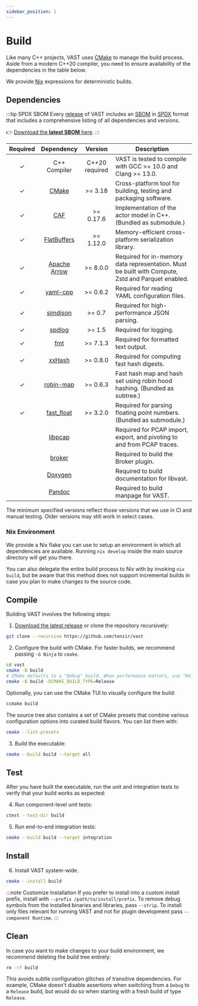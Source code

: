 ```yaml
---
sidebar_position: 1
---
```


# Build

Like many C++ projects, VAST uses [CMake](https://cmake.org) to manage the build
process. Aside from a modern C++20 compiler, you need to ensure availability of
the dependencies in the table below.

We provide [Nix](#nix) expressions for deterministic builds.

## Dependencies

:::tip SPDX SBOM
Every [release](https://github.com/tenzir/vast/releases) of VAST includes an
[SBOM](https://en.wikipedia.org/wiki/Software_bill_of_materials) in
[SPDX](https://spdx.dev) format that includes a comprehensive listing of all
dependencies and versions.

👉 [Download the **latest SBOM** here][latest-sbom].
:::

[latest-sbom]: https://github.com/tenzir/vast/releases/latest/download/VAST.spdx

|Required|Dependency|Version|Description|
|:-:|:-:|:-:|-|
|✓|C++ Compiler|C++20 required|VAST is tested to compile with GCC >= 10.0 and Clang >= 13.0.|
|✓|[CMake](https://cmake.org)|>= 3.18|Cross-platform tool for building, testing and packaging software.|
|✓|[CAF](https://github.com/actor-framework/actor-framework)|>= 0.17.6|Implementation of the actor model in C++. (Bundled as submodule.)|
|✓|[FlatBuffers](https://google.github.io/flatbuffers/)|>= 1.12.0|Memory-efficient cross-platform serialization library.|
|✓|[Apache Arrow](https://arrow.apache.org)|>= 8.0.0|Required for in-memory data representation. Must be built with Compute, Zstd and Parquet enabled.|
|✓|[yaml-cpp](https://github.com/jbeder/yaml-cpp)|>= 0.6.2|Required for reading YAML configuration files.|
|✓|[simdjson](https://github.com/simdjson/simdjson)|>= 0.7|Required for high-performance JSON parsing.|
|✓|[spdlog](https://github.com/gabime/spdlog)|>= 1.5|Required for logging.|
|✓|[fmt](https://fmt.dev)|>= 7.1.3|Required for formatted text output.|
|✓|[xxHash](https://github.com/Cyan4973/xxHash)|>= 0.8.0|Required for computing fast hash digests.|
|✓|[robin-map](https://github.com/Tessil/robin-map)|>= 0.6.3|Fast hash map and hash set using robin hood hashing. (Bundled as subtree.)|
|✓|[fast_float](https://github.com/FastFloat/fast_float)|>= 3.2.0|Required for parsing floating point numbers. (Bundled as submodule.)|
||[libpcap](https://www.tcpdump.org)||Required for PCAP import, export, and pivoting to and from PCAP traces.|
||[broker](https://github.com/zeek/broker)||Required to build the Broker plugin.|
||[Doxygen](http://www.doxygen.org)||Required to build documentation for libvast.|
||[Pandoc](https://github.com/jgm/pandoc)||Required to build manpage for VAST.|

The minimum specified versions reflect those versions that we use in CI and
manual testing. Older versions may still work in select cases.

### Nix Environment

We provide a Nix flake you can use to setup an environment in which all
dependencies are available. Running `nix develop` inside the main source
directory will get you there.

You can also delegate the entire build process to Nix with by invoking
`nix build`, but be aware that this method does not support incremental
builds in case you plan to make changes to the source code.

## Compile

Building VAST involves the following steps:

1. [Download the latest release](https://github.com/tenzir/vast/releases/latest)
   or clone the repository recursively:
  ```bash
  git clone --recursive https://github.com/tenzir/vast
  ```

2. Configure the build with CMake. For faster builds, we recommend passing
  `-G Ninja` to `cmake`.
  ```bash
  cd vast
  cmake -B build
  # CMake defaults to a "Debug" build. When performance matters, use "Release"
  cmake -B build -DCMAKE_BUILD_TYPE=Release  
  ```
  
  Optionally, you can use the CMake TUI to visually configure the build:
  ```bash
  ccmake build
  ```

  The source tree also contains a set of CMake presets that combine various
  configuration options into curated build flavors. You can list them with:
  ```bash
  cmake --list-presets
  ```

3. Build the executable:
  ```bash
  cmake --build build --target all
  ```

## Test

After you have built the executable, run the unit and integration tests to
verify that your build works as expected:

4. Run component-level unit tests:
  ```bash
  ctest --test-dir build
  ```

5. Run end-to-end integration tests:
  ```bash
  cmake --build build --target integration
  ```
## Install

6. Install VAST system-wide.
  ```bash
  cmake --install build
  ```

:::note Customize Installation
If you prefer to install into a custom install prefix, install with `--prefix
/path/to/install/prefix`. To remove debug symbols from the installed binaries
and libraries, pass `--strip`. To install only files relevant for running VAST
and not for plugin development pass `--component Runtime`.
:::

## Clean

In case you want to make changes to your build environment, we recommend
deleting the build tree entirely:

```bash
rm -rf build
```

This avoids subtle configuration glitches of transitive dependencies. For
example, CMake doesn't disable assertions when switching from a `Debug` to
a `Release` build, but would do so when starting with a fresh build of type
`Release`.
